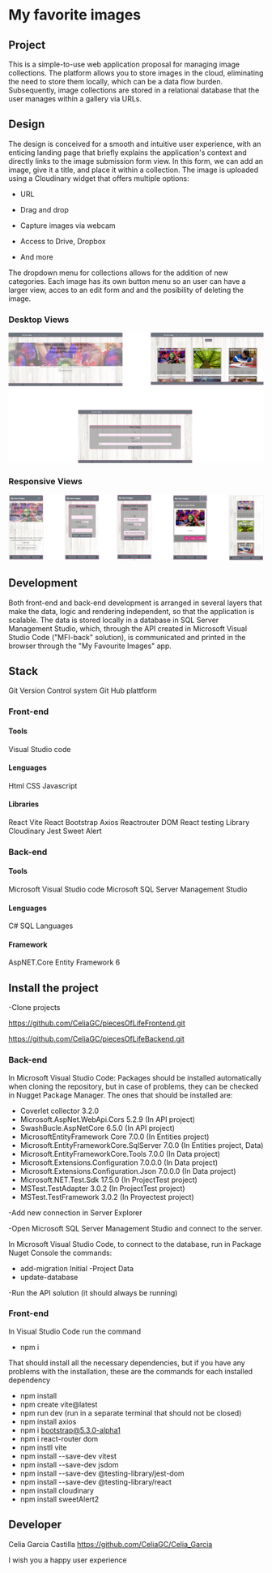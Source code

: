 <h1>My favorite images</h1>

<h2>Project</h2>

This is a simple-to-use web application proposal for managing image collections. The platform allows you to store images in the cloud, eliminating the need to store them locally, which can be a data flow burden. Subsequently, image collections are stored in a relational database that the user manages within a gallery via URLs.
<h2>Design</h2>

The design is conceived for a smooth and intuitive user experience, with an enticing landing page that briefly explains the application's context and directly links to the image submission form view. In this form, we can add an image, give it a title, and place it within a collection. The image is uploaded using a Cloudinary widget that offers multiple options:

- URL
  
- Drag and drop
  
- Capture images via webcam
 
- Access to Drive, Dropbox
 
- And more

The dropdown menu for collections allows for the addition of new categories.
Each image has its own button menu so an user can have a larger view, acces to an edit form and and the posibility of deleting the image.

<h3>Desktop Views</h3>
 
![Group%202.png](https://github.com/MyFaveImagesProject/MyFaveImgFront/blob/main/src/assets/images/Group%202.png)

<h3>Responsive Views</h3>

![Group%201.png](https://github.com/MyFaveImagesProject/MyFaveImgFront/blob/main/src/assets/images/Group%201.png)
 

<h2>Development</h2>

Both front-end and back-end development is arranged in several layers that make the data, logic and rendering independent, so that the application is scalable.
The data is stored locally in a database in SQL Server Management Studio, which, through the API created in Microsoft Visual Studio Code ("MFI-back" solution), is communicated and printed in the browser through the "My Favourite Images" app.

<h2>Stack</h2>

Git Version Control system
Git Hub plattform

<h3>Front-end</h3>

<h4>Tools</h4>
Visual Studio code

<h4>Lenguages</h4>
Html
CSS
Javascript

<h4>Libraries</h4>
React Vite
React Bootstrap
Axios
Reactrouter DOM
React testing Library
Cloudinary
Jest
Sweet Alert

<h3>Back-end</h3>

<h4>Tools</h4>
Microsoft Visual Studio code
Microsoft SQL Server Management Studio 

<h4>Lenguages</h4>
C#
SQL Languages

<h4>Framework</h4>
AspNET.Core Entity Framework 6

<h2>Install the project</h2>

-Clone projects

https://github.com/CeliaGC/piecesOfLifeFrontend.git

https://github.com/CeliaGC/piecesOfLifeBackend.git

<h3>Back-end</h3>

In Microsoft Visual Studio Code:
Packages should be installed automatically when cloning the repository, but in case of problems, they can be checked in Nugget Package Manager. The ones that should be installed are:
- Coverlet collector 3.2.0
- Microsoft.AspNet.WebApi.Cors 5.2.9 (In API project)
- SwashBucle.AspNetCore 6.5.0 (In API project)
- MicrosoftEntityFramework Core 7.0.0 (In Entities project)
- Microsoft.EntityFrameworkCore.SqlServer 7.0.0 (In Entities project, Data)
- Microsoft.EntityFrameworkCore.Tools 7.0.0 (In Data project)
- Microsoft.Extensions.Configuration 7.0.0.0 (In Data project)
- Microsoft.Extensions.Configuration.Json 7.0.0.0 (In Data project)
- Microsoft.NET.Test.Sdk 17.5.0 (In ProjectTest project)
- MSTest.TestAdapter 3.0.2 (In ProjectTest project)
- MSTest.TestFramework 3.0.2 (In Proyectest project)
 
-Add new connection in Server Explorer

-Open Microsoft SQL Server Management Studio and connect to the server.

In Microsoft Visual Studio Code, to connect to the database, run in Package Nuget Console the commands:

- add-migration Initial -Project Data
- update-database
 
-Run the API solution (it should always be running)

<h3>Front-end</h3>

In Visual Studio Code run the command
- npm i

That should install all the necessary dependencies, but if you have any problems with the installation, these are the commands for each installed dependency
- npm install
- npm create vite@latest
- npm run dev (run in a separate terminal that should not be closed)
- npm install axios
- npm i bootstrap@5.3.0-alpha1
- npm i react-router dom
- npm instll vite
- npm install --save-dev vitest
- npm install --save-dev jsdom 
- npm install --save-dev @testing-library/jest-dom
- npm install --save-dev @testing-library/react
- npm install cloudinary
- npm install sweetAlert2


<h2>Developer</h2>

Celia Garcia Castilla https://github.com/CeliaGC/Celia_Garcia

I wish you a happy user experience







